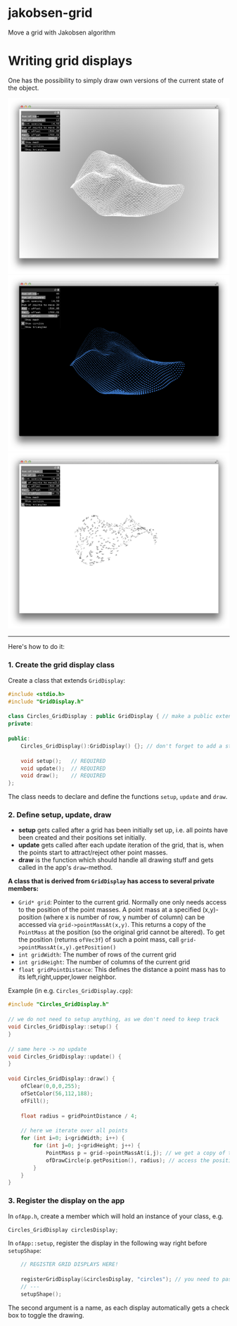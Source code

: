 # jakobsen-grid
Move a grid with Jakobsen algorithm


# Writing grid displays

One has the possibility to simply draw own versions of the current state of the object. 

![screen1](https://raw.githubusercontent.com/johnnycrab/jakobsen-grid/master/screen1.png)
![screen2](https://raw.githubusercontent.com/johnnycrab/jakobsen-grid/master/screen2.png)
![screen3](https://raw.githubusercontent.com/johnnycrab/jakobsen-grid/master/screen3.png)

---

Here's how to do it:

### 1. Create the grid display class

Create a class that extends `GridDisplay`:

```c++
#include <stdio.h>
#include "GridDisplay.h"

class Circles_GridDisplay : public GridDisplay { // make a public extension
private:

public:
    Circles_GridDisplay():GridDisplay() {}; // don't forget to add a standard constructor which calls parent constructor
    
    void setup(); 	// REQUIRED
    void update(); 	// REQUIRED
    void draw(); 	// REQUIRED
};
```

The class needs to declare and define the functions `setup`, `update` and `draw`.

### 2. Define setup, update, draw

- **setup** gets called after a grid has been initially set up, i.e. all points have been created and their positions set initially.
- **update** gets called after each update iteration of the grid, that is, when the points start to attract/reject other point masses.
- **draw** is the function which should handle all drawing stuff and gets called in the app's `draw`-method.

**A class that is derived from `GridDisplay` has access to several private members:**

- `Grid* grid`: Pointer to the current grid. Normally one only needs access to the position of the point masses. A point mass at a specified (x,y)-position (where x is number of row, y number of column) can be accessed via `grid->pointMassAt(x,y)`. This returns a copy of the `PointMass` at the position (so the original grid cannot be altered). To get the position (returns `ofVec3f`) of such a point mass, call  `grid->pointMassAt(x,y).getPosition()`
- `int gridWidth`: The number of rows of the current grid
- `int gridHeight`: The number of columns of the current grid
- `float gridPointDistance`: This defines the distance a point mass has to its left,right,upper,lower neighbor.

Example (in e.g. `Circles_GridDisplay.cpp`):

```c++
#include "Circles_GridDisplay.h"

// we do not need to setup anything, as we don't need to keep track
void Circles_GridDisplay::setup() {
}

// same here -> no update
void Circles_GridDisplay::update() {
}

void Circles_GridDisplay::draw() {
    ofClear(0,0,0,255);
    ofSetColor(56,112,188);
    ofFill();
    
    float radius = gridPointDistance / 4;

	// here we iterate over all points    
    for (int i=0; i<gridWidth; i++) {
        for (int j=0; j<gridHeight; j++) {
            PointMass p = grid->pointMassAt(i,j); // we get a copy of the point mass
            ofDrawCircle(p.getPosition(), radius); // access the position and draw a circle at its place
        }
    }
}
```

### 3. Register the display on the app

In `ofApp.h`, create a member which will hold an instance of your class, e.g. 

```c++
Circles_GridDisplay circlesDisplay;
```

In `ofApp::setup`, register the display in the following way right before `setupShape`:

```c++
    // REGISTER GRID DISPLAYS HERE!
    
    registerGridDisplay(&circlesDisplay, "circles"); // you need to pass the address of to the function!
    // ---
    setupShape();
```

The second argument is a name, as each display automatically gets a check box to toggle the drawing.

